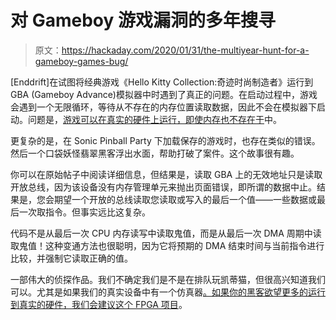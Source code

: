 # 对 Gameboy 游戏漏洞的多年搜寻

> 原文：<https://hackaday.com/2020/01/31/the-multiyear-hunt-for-a-gameboy-games-bug/>

[Enddrift]在试图将经典游戏《Hello Kitty Collection:奇迹时尚制造者》运行到 GBA (Gameboy Advance)模拟器中时遇到了真正的问题。在启动过程中，游戏会遇到一个无限循环，等待从不存在的内存位置读取数据，因此不会在模拟器下启动。问题是，[游戏可以在真实的硬件上运行，即使内存也不存在于](https://mgba.io/2020/01/25/infinite-loop-holy-grail/)中。

更复杂的是，在 Sonic Pinball Party 下加载保存的游戏时，也存在类似的错误。然后一个口袋妖怪翡翠黑客浮出水面，帮助打破了案件。这个故事很有趣。

你可以在原始帖子中阅读详细信息，但结果是，读取 GBA 上的无效地址只是读取开放总线，因为该设备没有内存管理单元来抛出页面错误，即所谓的数据中止。结果是，您会期望一个开放的总线读取您读取或写入的最后一个值——一些数据或最后一次取指令。但事实远比这复杂。

代码不是从最后一次 CPU 内存读写中读取鬼值，而是从最后一次 DMA 周期中读取鬼值！这种变通方法也很聪明，因为它将预期的 DMA 结束时间与当前指令进行比较，并强制它读取正确的值。

一部伟大的侦探作品。我们不确定我们是不是在排队玩凯蒂猫，但很高兴知道我们可以。尤其是如果我们的真实设备中有一个仿真器[。如果你的黑客欲望更多的运行到真实的硬件，我们会建议](https://hackaday.com/2016/11/03/emulating-a-gameboy-advance-inside-of-a-gameboy-advance/)[这个 FPGA 项目](https://hackaday.com/2019/02/21/fpga-brings-arduboy-to-the-game-boy-advance/)。